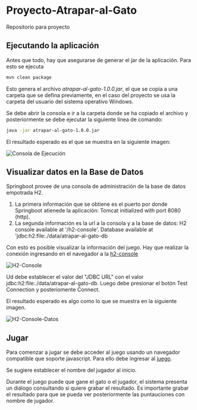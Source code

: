 # Proyecto-Atrapar-al-Gato
Repositorio para proyecto

## Ejecutando la aplicación
Antes que todo, hay que asegurarse de generar el jar de la aplicación.
Para esto se ejecuta
 
```bash
mvn clean package
```


Esto genera el archivo _atrapar-al-gato-1.0.0.jar_, el que se copia a una carpeta que se defina previamente, en el caso del proyecto se usa la carpeta del usuario del sistema operativo Windows.

Se debe abrir la consola e ir a la carpeta donde se ha copiado el archivo y posteriormente se debe ejecutar la siguiente línea de comando:

```bash
java -jar atrapar-al-gato-1.0.0.jar
```
El resultado esperado es el que se muestra en la siguiente imagen:

![Consola de Ejecución](consola.jpeg)

## Visualizar datos en la Base de Datos

Springboot provee de una consola de administración de la base de datos empotrada H2.
1. La primera información  que se obtiene es el puerto por donde Springboot atienede la aplicación: Tomcat initialized with port 8080 (http).
2. La segunda información es la url a la consola y a la base de datos: H2 console available at '/h2-console'. Database available at 'jdbc:h2:file:./data/atrapar-al-gato-db

Con esto es posible visualizar la información del juego.
Hay que realizar la conexión ingresando en el navegador a la [h2-console](http://localhost:8080/h2-console)

![H2-Console](h2-console.png)

Ud debe establecer el valor del "JDBC URL" con el valor jdbc:h2:file:./data/atrapar-al-gato-db. Luego debe presionar el botón Test Connection y posteriomente Connect.

El resultado esperado es algo como lo que se muestra en la siguiente imagen.

![H2-Console-Datos](h2-console-result.png)


## Jugar

Para comenzar a jugar se debe acceder al juego usando un navegador compatible que soporte javascript. Para ello debe ingresar al [juego](http://localhost:8080).

Se sugiere establecer el nombre del jugador al inicio.

Durante el juego puede que gane el gato o el jugador, el sistema presenta un diálogo consultando si quiere grabar el resultado. Es importante grabar el resultado para que se pueda ver posteriormente las puntauciones con nombre de jugador.

